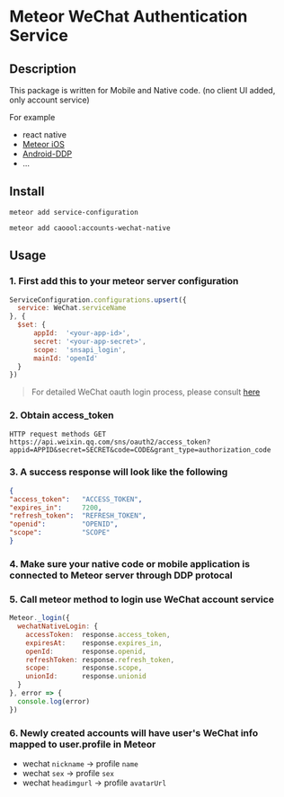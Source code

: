 # Meteor WeChat Authentication Service

## Description
This package is written for Mobile and Native code. (no client UI added, only account service)

For example 
* react native
* [Meteor iOS](https://github.com/martijnwalraven/meteor-ios)
* [Android-DDP](https://github.com/delight-im/Android-DDP)
* ...

## Install
`meteor add service-configuration`

`meteor add caoool:accounts-wechat-native`

## Usage

### 1. First add this to your meteor server configuration

```javascript
ServiceConfiguration.configurations.upsert({
  service: WeChat.serviceName
}, {
  $set: {
      appId:  '<your-app-id>',
      secret: '<your-app-secret>',
      scope:  'snsapi_login',
      mainId: 'openId'
  }
})
```
> For detailed WeChat oauth login process, please consult [here](https://open.weixin.qq.com/cgi-bin/showdocument?action=dir_list&t=resource/res_list&verify=1&id=open1419317853&token=bc471660a7cfefbc39d51fd08322d81f715c392b&lang=en_US) 

### 2. Obtain access_token

```
HTTP request methods GET
https://api.weixin.qq.com/sns/oauth2/access_token?appid=APPID&secret=SECRET&code=CODE&grant_type=authorization_code
```

### 3. A success response will look like the following

```json
{
"access_token":   "ACCESS_TOKEN",
"expires_in":     7200,
"refresh_token":  "REFRESH_TOKEN",
"openid":         "OPENID",
"scope":          "SCOPE"
}
```

### 4. Make sure your native code or mobile application is connected to Meteor server through DDP protocal

### 5. Call meteor method to login use WeChat account service

```javascript
Meteor._login({
  wechatNativeLogin: {
    accessToken:  response.access_token,
    expiresAt:    response.expires_in,
    openId:       response.openid,
    refreshToken: response.refresh_token,
    scope:        response.scope,
    unionId:      response.unionid
  }
}, error => {
  console.log(error)
})
```

### 6. Newly created accounts will have user's WeChat info mapped to user.profile in Meteor
  * wechat `nickname` -> profile `name`
  * wechat `sex` -> profile `sex`
  * wechat `headimgurl` -> profile `avatarUrl`
